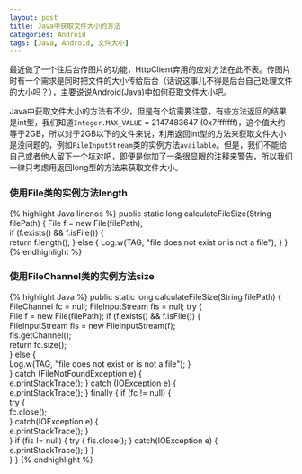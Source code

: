 ```yaml
---
layout: post
title: Java中获取文件大小的方法
categories: Android
tags: [Java, Android, 文件大小]
---
```


最近做了一个往后台传图片的功能，HttpClient弃用的应对方法在此不表。传图片时有一个需求是同时把文件的大小传给后台（话说这事儿不得是后台自己处理文件的大小吗？），主要说说Android(Java)中如何获取文件大小吧。

Java中获取文件大小的方法有不少，但是有个坑需要注意，有些方法返回的结果是int型，我们知道`Integer.MAX_VALUE` = 2147483647 (0x7fffffff)，这个值大约等于2GB，所以对于2GB以下的文件来说，利用返回int型的方法来获取文件大小是没问题的，例如`FileInputStream`类的实例方法`available`。但是，我们不能给自己或者他人留下一个坑对吧，即便是你加了一条很显眼的注释来警告，所以我们一律只考虑用返回long型的方法来获取文件大小。

### 使用File类的实例方法length

{% highlight Java linenos %}
public static long calculateFileSize(String filePath) {
  File f = new File(filePath);  
  if (f.exists() && f.isFile()) {  
    return f.length();
  } else {
    Log.w(TAG, "file does not exist or is not a file");
  }
}
{% endhighlight %}

### 使用FileChannel类的实例方法size

{% highlight Java %}
public static long calculateFileSize(String filePath) {
  FileChannel fc = null;
  FileInputStream fis = null;
  try {  
    File f = new File(filePath);
    if (f.exists() && f.isFile()) {  
      FileInputStream fis = new FileInputStream(f);  
      fis.getChannel();  
      return fc.size();  
    } else {  
      Log.w(TAG, "file does not exist or is not a file");
    }  
  } catch (FileNotFoundException e) {  
    e.printStackTrace();
  } catch (IOException e) {  
    e.printStackTrace();
  } finally {
    if (fc != null) {  
      try {  
        fc.close();  
      } catch(IOException e) {  
        e.printStackTrace();
      }  
    }
    if (fis != null) {
      try {
        fis.close();
      } catch(IOException e) {  
        e.printStackTrace();
      }
    }   
  }
}
{% endhighlight %}
